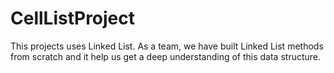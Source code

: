 # CellListProject

This projects uses Linked List. As a team, we have built Linked List methods from scratch and it help us get a deep 
understanding of this data structure.
